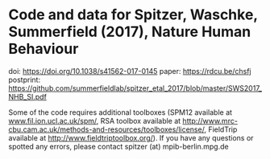 # Code and data for Spitzer, Waschke, Summerfield (2017), Nature Human Behaviour

doi: https://doi.org/10.1038/s41562-017-0145
paper: https://rdcu.be/chsfj
postprint: https://github.com/summerfieldlab/spitzer_etal_2017/blob/master/SWS2017_NHB_SI.pdf

Some of the code requires additional toolboxes (SPM12 available at www.fil.ion.ucl.ac.uk/spm/, RSA toolbox available at http://www.mrc-cbu.cam.ac.uk/methods-and-resources/toolboxes/license/, FieldTrip available at http://www.fieldtriptoolbox.org/).
If you have any questions or spotted any errors, please contact spitzer (at) mpib-berlin.mpg.de
